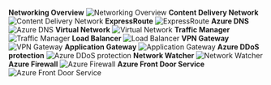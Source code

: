 ﻿**Networking Overview**
![Networking Overview](https://dinowang.github.io/azure-services-icon/Artifacts/Networking/Networking+Overview.svg)
**Content Delivery Network**
![Content Delivery Network](https://dinowang.github.io/azure-services-icon/Artifacts/Networking/Content+Delivery+Network.svg)
**ExpressRoute**
![ExpressRoute](https://dinowang.github.io/azure-services-icon/Artifacts/Networking/ExpressRoute.svg)
**Azure DNS**
![Azure DNS](https://dinowang.github.io/azure-services-icon/Artifacts/Networking/Azure+DNS.svg)
**Virtual Network**
![Virtual Network](https://dinowang.github.io/azure-services-icon/Artifacts/Networking/Virtual+Network.svg)
**Traffic Manager**
![Traffic Manager](https://dinowang.github.io/azure-services-icon/Artifacts/Networking/Traffic+Manager.svg)
**Load Balancer**
![Load Balancer](https://dinowang.github.io/azure-services-icon/Artifacts/Networking/Load+Balancer.svg)
**VPN Gateway**
![VPN Gateway](https://dinowang.github.io/azure-services-icon/Artifacts/Networking/VPN+Gateway.svg)
**Application Gateway**
![Application Gateway](https://dinowang.github.io/azure-services-icon/Artifacts/Networking/Application+Gateway.svg)
**Azure DDoS protection**
![Azure DDoS protection](https://dinowang.github.io/azure-services-icon/Artifacts/Networking/Azure+DDoS+protection.svg)
**Network Watcher**
![Network Watcher](https://dinowang.github.io/azure-services-icon/Artifacts/Networking/Network+Watcher.svg)
**Azure Firewall**
![Azure Firewall](https://dinowang.github.io/azure-services-icon/Artifacts/Networking/Azure+Firewall.svg)
**Azure Front Door Service**
![Azure Front Door Service](https://dinowang.github.io/azure-services-icon/Artifacts/Networking/Azure+Front+Door+Service.svg)

